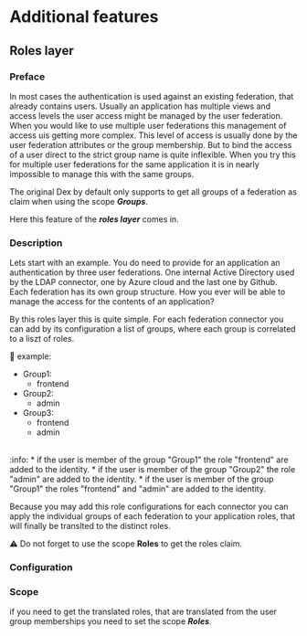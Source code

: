 # Additional features

## Roles layer

### Preface
In most cases the authentication is used against an existing federation, that already contains users. Usually
an application has multiple views and access levels the user access might be managed by the user
federation. When you would like to use multiple user federations this management of access uis getting more
complex. This level of access is usually done by the user federation attributes or the group membership.
But to bind the access of a user direct to the strict group name is quite inflexible. When you try this for
multiple user federations for the same application it is in nearly impossible to manage this with the same groups.

The original Dex by default only supports to get all groups of a federation as claim when using the scope ***Groups***.

Here this feature of the  ***roles layer*** comes in.

### Description

Lets start with an example. You do need to provide for an application an authentication by three user federations.
One internal Active Directory used by the LDAP connector, one by Azure cloud and the last one by Github.
Each federation has its own group structure. How you ever will be able to manage the access for the contents of an
application?

By this roles layer this is quite simple. For each federation connector you can add by its configuration
a list of groups, where each group is correlated to a liszt of roles.

:hammer:
example:
* Group1:
    * frontend
* Group2:
    * admin
* Group3:
    * frontend
    * admin

<br>
:info:
* if the user is member of the group "Group1" the role "frontend" are added to the identity.
* if the user is member of the group "Group2" the role "admin" are added to the identity.
* if the user is member of the group "Group1" the roles "frontend" and "admin" are added to the identity.

Because you may add this role configurations for each connector you can apply the individual groups of each federation
to your application roles, that will finally be translted to the distinct roles.

:warning:
Do not forget to use the scope **Roles** to get the roles claim.


### Configuration

### Scope

if you need to get the translated roles, that are translated from the user group memberships you need to
set the scope **_Roles_**.

